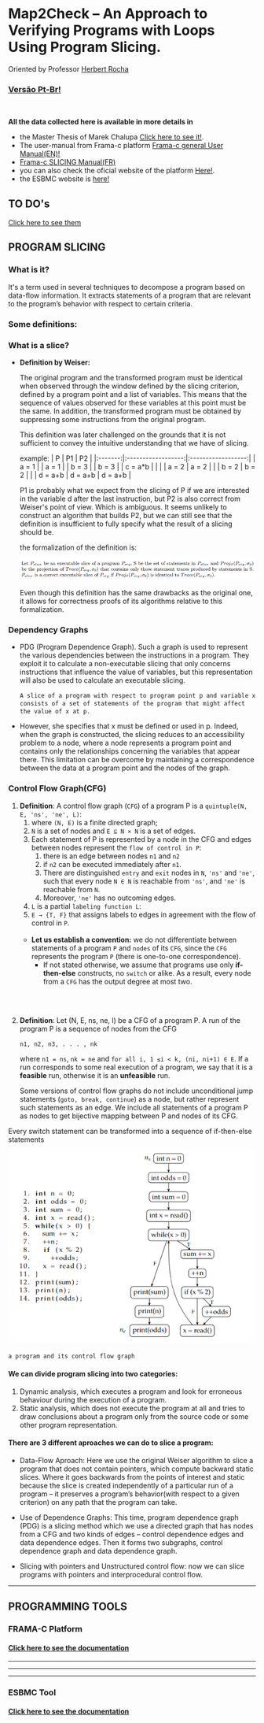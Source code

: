 # **Map2Check – An Approach to Verifying Programs with Loops Using Program Slicing.**

Oriented by Professor [Herbert Rocha](https://github.com/hbgit)

### [Versão Pt-Br!](./extras/translations/READMEptbr.md)

<br>

**All the data collected here is available in more details in**

-   the Master Thesis of Marek Chalupa [Click here to see it!](./materials/thesis_PIBIC.pdf).
-   The user-manual from Frama-c platform [Frama-c general User Manual(EN)!](./materials/frama-c-user-manual.pdf)
-   [Frama-c SLICING Manual(FR)](./materials/frama-c-slicing-documentation-french.pdf)
-   you can also check the oficial website of the platform [Here!](https://frama-c.com/index.html).
-   the ESBMC website is [here!](https://esbmc.org/)

## **TO DO's**

[Click here to see them](./TODO.md)

## **PROGRAM SLICING**

### **What is it?**

It's a term used in several techniques to decompose a program based on data-flow information. It extracts statements of a program that are relevant to the program’s behavior with respect to certain criteria.

### **Some definitions:**

### **What is a slice?**

-   **Definition by Weiser:**

    The original program and the transformed program must be identical when observed through the window defined by the slicing criterion, defined by a program point and a list of variables. This means that the sequence of values observed for these variables at this point must be the same. In addition, the transformed program must be obtained by suppressing some instructions from the original program.

    This definition was later challenged on the grounds that it is not sufficient to convey the intuitive understanding that we have of slicing.

    example:
    | P | P1 | P2 |
    |:-------:|:------------------:|:------------------:|
    | a = 1 | | a = 1 |
    | b = 3 | | b = 3 |
    | c = a\*b | | |
    | a = 2 | a = 2 | |
    | b = 2 | b = 2 | |
    | d = a+b | d = a+b | d = a+b |

    P1 is probably what we expect from the slicing of P if we are interested in the variable d after the last instruction, but P2 is also correct from Weiser's point of view. Which is ambiguous. It seems unlikely to construct an algorithm that builds P2, but we can still see that the definition is insufficient to fully specify what the result of a slicing should be.

    the formalization of the definition is:

    ![formalization](extras/imgs/formalization_of_slice.png)

    Even though this definition has the same drawbacks as the original one, it allows for correctness proofs of its algorithms relative to this formalization.

### **Dependency Graphs**

-   PDG (Program Dependence Graph). Such a graph is used to represent the various dependencies between the instructions in a program. They exploit it to calculate a non-executable slicing that only concerns instructions that influence the value of variables, but this representation will also be used to calculate an executable slicing.

    ```
    A slice of a program with respect to program point p and variable x consists of a set of statements of the program that might affect the value of x at p.
    ```

-   However, she specifies that x must be defined or used in p. Indeed, when the graph is constructed, the slicing reduces to an accessibility problem to a node, where a node represents a program point and contains only the relationships concerning the variables that appear there. This limitation can be overcome by maintaining a correspondence between the data at a program point and the nodes of the graph.

### **Control Flow Graph(CFG)**

1. **Definition**: A control flow graph (`CFG`) of a program P is a `quintuple(N, E, 'ns', 'ne', L)`:
    1. where `(N, E)` is a finite directed graph;
    2. `N` is a set of nodes and `E ⊆ N × N` is a set of edges.
    3. Each statement of P is represented by a node in the CFG and edges between nodes represent the `flow of control in P`:
        1. there is an edge between nodes `n1` and `n2`
        2. if `n2` can be executed immediately after `n1`.
        3. There are distinguished `entry` and `exit` nodes in `N`, `'ns'` and `'ne'`, such that every node `N ∈ N` is reachable from `'ns'`, and `'ne'` is reachable from `N`.
        4. Moreover, `'ne'` has no outcoming edges.
    4. `L` is a partial `labeling function L`:
    5. `E → {T, F}` that assigns labels to edges in agreement with the flow of control in `P`. <br><br>
    - **Let us establish a convention:** we do not differentiate between statements of a program `P` and `nodes` of its `CFG`, since the `CFG` represents the program `P` (there is one-to-one correspondence).
        - If not stated otherwise, we assume that programs use only **if-then-else** constructs, no `switch` or alike. As a result, every node from a `CFG` has the output degree at most two.

<br>
<br>

2.  **Definition**: Let (N, E, ns, ne, l) be a CFG of a program P. A run of the program P is a sequence of nodes from the CFG

        n1, n2, n3, . . . , nk

    where `n1 = ns`, `nk = ne` and `for all i, 1 ≤i < k, (ni, ni+1) ∈ E`. If a run corresponds to some real execution of a program, we say that it is a **feasible** run, otherwise it is an **unfeasible** run.

    Some versions of control flow graphs do not include unconditional jump statements (`goto, break, continue`) as a node, but rather represent such statements as an edge. We include all statements of a program P as nodes to get bijective mapping between P and nodes of its CFG.

Every switch statement can be transformed into a sequence of if-then-else statements

![program and its cfg](extras/imgs/cfg_example.png)

    a program and its control flow graph

#### **We can divide program slicing into two categories:**

1.  Dynamic analysis, which executes a program and look for erroneous behaviour during the execution of a program.
2.  Static analysis, which does not execute the program at all and tries to draw conclusions about a program only from the source code or some other program representation.

#### **There are 3 different aproaches we can do to slice a program:**

-   Data-Flow Aproach: Here we use the original Weiser algorithm to slice a program that does not contain pointers, which compute backward static slices. Where it goes backwards from the points of interest and static because the slice is created independently of a particular run of a program – it preserves a program’s behavior(with respect to a given criterion) on any path that the program can take.

-   Use of Dependence Graphs: This time, program dependence graph (PDG) is a slicing method which we use a directed graph that has nodes from a CFG and two kinds of edges – control dependence edges and data dependence edges. Then it forms two subgraphs, control dependence graph and data dependence graph.

-   Slicing with pointers and Unstructured control flow: now we can slice programs with pointers and interprocedural control flow.

---

## **PROGRAMMING TOOLS**

### **FRAMA-C Platform**

#### [Click here to see the documentation](./extras/frama-c/FramacTool.md)

---

---

---

### **ESBMC Tool**

#### [Click here to see the documentation](./extras/esbmc/esbmcTool.md)
